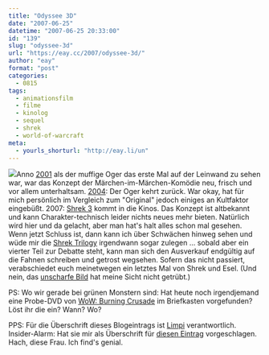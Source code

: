 ```yaml
---
title: "Odyssee 3D"
date: "2007-06-25"
datetime: "2007-06-25 20:33:00"
id: "139"
slug: "odyssee-3d"
url: "https://eay.cc/2007/odyssee-3d/"
author: "eay"
format: "post"
categories:
  - 0815
tags:
  - animationsfilm
  - filme
  - kinolog
  - sequel
  - shrek
  - world-of-warcraft
meta:
  - yourls_shorturl: "http://eay.li/un"
---
```


![](/uploads/2007/shrek3.jpg)Anno [2001](http://www.imdb.com/title/tt0126029/) als der muffige Oger das erste Mal auf der Leinwand zu sehen war, war das Konzept der Märchen-im-Märchen-Komödie neu, frisch und vor allem unterhaltsam. [2004](http://www.imdb.com/title/tt0298148/): Der Oger kehrt zurück. War okay, hat für mich persönlich im Vergleich zum "Original" jedoch einiges an Kultfaktor eingebüßt. 2007: [Shrek 3](http://www.imdb.com/title/tt0413267/) kommt in die Kinos. Das Konzept ist altbekannt und kann Charakter-technisch leider nichts neues mehr bieten. Natürlich wird hier und da gelacht, aber man hat's halt alles schon mal gesehen. Wenn jetzt Schluss ist, dann kann ich über Schwächen hinweg sehen und wüde mir die [Shrek Trilogy](http://www.amazon.de/gp/search?ie=utf8mb4&keywords=shrek&tag=eayznet-21&index=dvd-de&linkCode=ur2&camp=1638&creative=6742) irgendwann sogar zulegen ... sobald aber ein vierter Teil zur Debatte steht, kann man sich den Ausverkauf endgültig auf die Fahnen schreiben und getrost wegsehen. Sofern das nicht passiert, verabschiedet euch meinetwegen ein letztes Mal von Shrek und Esel. (Und nein, das [unscharfe Bild](//eay.cc/2007/saturday-night-adventure/) hat meine Sicht nicht getrübt.)

PS: Wo wir gerade bei grünen Monstern sind: Hat heute noch irgendjemand eine Probe-DVD von [WoW: Burning Crusade](http://www.amazon.de/exec/obidos/ASIN/B000BOIXWC/eayznet-21) im Briefkasten vorgefunden? Löst ihr die ein? Wann? Wo?

PPS: Für die Überschrift dieses Blogeintrags ist [Limpi](http://spaetz.eayz.net/) verantwortlich. Insider-Alarm: Hat sie mir als Überschrift für [diesen Eintrag](//eay.cc/2007/saturday-night-adventure/) vorgeschlagen. Hach, diese Frau. Ich find's genial.
